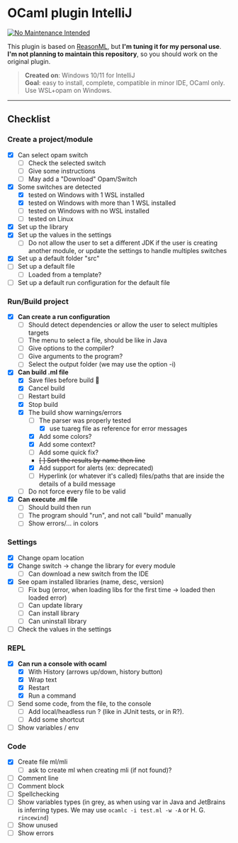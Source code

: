 # OCaml plugin IntelliJ

[![No Maintenance Intended](http://unmaintained.tech/badge.svg)](http://unmaintained.tech/)

This plugin is based on [ReasonML](https://github.com/giraud/reasonml-idea-plugin), but **I'm tuning it for my personal use**. **I'm not planning to maintain this repository**, so you should work on the original plugin.

> **Created on**: Windows 10/11 for IntelliJ<br>
> **Goal**: easy to install, complete, compatible in minor IDE, OCaml only. Use WSL+opam on Windows.

<hr>

## Checklist

### Create a project/module

* [x] Can select opam switch
  * [ ] Check the selected switch
  * [ ] Give some instructions
   * [ ] May add a "Download" Opam/Switch
* [x] Some switches are detected
  * [x] tested on Windows with 1 WSL installed
  * [x] tested on Windows with more than 1 WSL installed
  * [ ] tested on Windows with no WSL installed
  * [ ] tested on Linux
* [x] Set up the library
* [x] Set up the values in the settings
  * [ ] Do not allow the user to set a different JDK if the user is creating another module, or update the settings to handle multiples switches
* [x] Set up a default folder "src"
* [ ] Set up a default file
  * [ ] Loaded from a template?
* [ ] Set up a default run configuration for the default file

### Run/Build project

* [x] **Can create a run configuration**
  * [ ] Should detect dependencies or allow the user to select multiples targets
  * [ ] The menu to select a file, should be like in Java
  * [ ] Give options to the compiler?
  * [ ] Give arguments to the program?
  * [ ] Select the output folder (we may use the option -i)
* [x] **Can build .ml file**
  * [x] Save files before build 👀
  * [x] Cancel build
  * [ ] Restart build
  * [x] Stop build
  * [x] The build show warnings/errors
    * [ ] The parser was properly tested
      * [x] use tuareg file as reference for error messages
    * [x] Add some colors?
    * [x] Add some context?
    * [ ] Add some quick fix?
    * ~~[ ] Sort the results by name then line~~
    * [x] Add support for alerts (ex: deprecated)
    * [ ] Hyperlink (or whatever it's called) files/paths that are inside the details of a build message
  * [ ] Do not force every file to be valid
* [x] **Can execute .ml file**
  * [ ] Should build then run
  * [ ] The program should "run", and not call "build" manually
  * [ ] Show errors/... in colors

### Settings

* [x] Change opam location
* [x] Change switch -> change the library for every module
  * [ ] Can download a new switch from the IDE
* [x] See opam installed libraries (name, desc, version)
  * [ ] Fix bug (error, when loading libs for the first time -> loaded then loaded error)
  * [ ] Can update library
  * [ ] Can install library
  * [ ] Can uninstall library
* [ ] Check the values in the settings

### REPL

* [x] **Can run a console with ocaml**
  * [x] With History (arrows up/down, history button)
  * [x] Wrap text
  * [x] Restart
  * [x] Run a command
* [ ] Send some code, from the file, to the console
  * [ ] Add local/headless run ? (like in JUnit tests, or in R?).
  * [ ] Add some shortcut
* [ ] Show variables / env

### Code

* [x] Create file ml/mli
  * [ ] ask to create ml when creating mli (if not found)?
* [ ] Comment line
* [ ] Comment block
* [ ] Spellchecking
* [ ] Show variables types (in grey, as when using var in Java and JetBrains is inferring types. We may use `ocamlc -i test.ml -w -A` or H. G. `rincewind`)
* [ ] Show unused
* [ ] Show errors